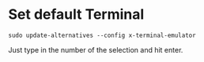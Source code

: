 # Set default Terminal

```
sudo update-alternatives --config x-terminal-emulator
```

Just type in the number of the selection and hit enter.

